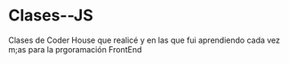 # Clases--JS
Clases de Coder House que realicé y en las que fui aprendiendo cada vez m;as para la prgoramación FrontEnd 
